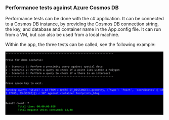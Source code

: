 ### Performance tests against Azure Cosmos DB

Performance tests can be done with the c# application. It can be connected to a Cosmos DB instance, by providing the Cosmos DB connection string, the key, and database and container name in the App.config file. It can run from a VM, but can also be used from a local machine. 

Within the app, the three tests can be called, see the following example:

<img src="./img/performance_app.jpg" width=500px />
